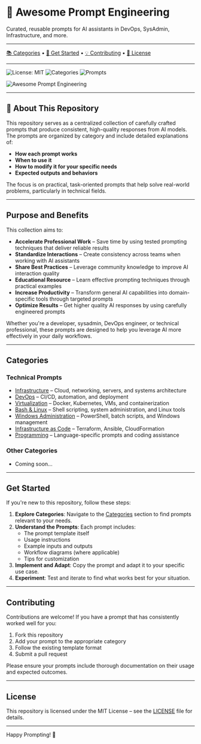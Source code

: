 # 🎯 Awesome Prompt Engineering

Curated, reusable prompts for AI assistants in DevOps, SysAdmin, Infrastructure, and more.

---

[📚 Categories](#categories) • [🚀 Get Started](#get-started) • [💡 Contributing](#contributing) • [📃 License](#license)

---

![License: MIT](https://img.shields.io/badge/License-MIT-yellow.svg) ![Categories](https://img.shields.io/badge/Categories-10%2B-blue) ![Prompts](https://img.shields.io/badge/Prompts-50%2B-green)

![Awesome Prompt Engineering](https://raw.githubusercontent.com/awesome-prompt-engineering/awesome-prompt-engineering/main/assets/prompt-engineering.png)

---

## 🌟 About This Repository

This repository serves as a centralized collection of carefully crafted prompts that produce consistent, high-quality responses from AI models. The prompts are organized by category and include detailed explanations of:

- **How each prompt works**
- **When to use it**
- **How to modify it for your specific needs**
- **Expected outputs and behaviors**

The focus is on practical, task-oriented prompts that help solve real-world problems, particularly in technical fields.

---

## Purpose and Benefits

This collection aims to:

- **Accelerate Professional Work** – Save time by using tested prompting techniques that deliver reliable results
- **Standardize Interactions** – Create consistency across teams when working with AI assistants
- **Share Best Practices** – Leverage community knowledge to improve AI interaction quality
- **Educational Resource** – Learn effective prompting techniques through practical examples
- **Increase Productivity** – Transform general AI capabilities into domain-specific tools through targeted prompts
- **Optimize Results** – Get higher quality AI responses by using carefully engineered prompts

Whether you're a developer, sysadmin, DevOps engineer, or technical professional, these prompts are designed to help you leverage AI more effectively in your daily workflows.

---

## Categories

### Technical Prompts

- [Infrastructure](./tech/infrastructure/README.md) – Cloud, networking, servers, and systems architecture
- [DevOps](./tech/devops/README.md) – CI/CD, automation, and deployment
- [Virtualization](./tech/virtualization/README.md) – Docker, Kubernetes, VMs, and containerization
- [Bash & Linux](./tech/bash-linux/README.md) – Shell scripting, system administration, and Linux tools
- [Windows Administration](./tech/windows/README.md) – PowerShell, batch scripts, and Windows management
- [Infrastructure as Code](./tech/iac/README.md) – Terraform, Ansible, CloudFormation
- [Programming](./tech/programming/README.md) – Language-specific prompts and coding assistance

### Other Categories

- Coming soon...

---

## Get Started

If you're new to this repository, follow these steps:

1. **Explore Categories**: Navigate to the [Categories](#categories) section to find prompts relevant to your needs.
2. **Understand the Prompts**: Each prompt includes:
   - The prompt template itself
   - Usage instructions
   - Example inputs and outputs
   - Workflow diagrams (where applicable)
   - Tips for customization
3. **Implement and Adapt**: Copy the prompt and adapt it to your specific use case.
4. **Experiment**: Test and iterate to find what works best for your situation.

---

## Contributing

Contributions are welcome! If you have a prompt that has consistently worked well for you:

1. Fork this repository
2. Add your prompt to the appropriate category
3. Follow the existing template format
4. Submit a pull request

Please ensure your prompts include thorough documentation on their usage and expected outcomes.

---

## License

This repository is licensed under the MIT License – see the [LICENSE](./LICENSE) file for details.

---

Happy Prompting! 🚀
